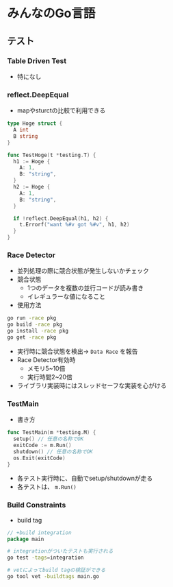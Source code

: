 # みんなのGo言語

## テスト
### Table Driven Test
- 特になし

### reflect.DeepEqual
- mapやsturctの比較で利用できる
```go
type Hoge struct {
  A int
  B string
}

func TestHoge(t *testing.T) {
  h1 := Hoge {
    A: 1,
    B: "string",
  }
  h2 := Hoge {
    A: 1,
    B: "string",
  }

  if !reflect.DeepEqual(h1, h2) {
    t.Errorf("want %#v got %#v", h1, h2)
  }
}
```

### Race Detector
- 並列処理の際に競合状態が発生しないかチェック
- 競合状態
  - 1つのデータを複数の並行コードが読み書き
  - イレギュラーな値になること
- 使用方法
```sh
go run -race pkg
go build -race pkg
go install -race pkg
go get -race pkg
```
- 実行時に競合状態を検出→ `Data Race` を報告
- Race Detector有効時
  - メモリ5~10倍
  - 実行時間2~20倍
- ライブラリ実装時にはスレッドセーフな実装を心がける

### TestMain
- 書き方
```go
func TestMain(m *testing.M) {
  setup() // 任意の名称でOK
  exitCode := m.Run()
  shutdown() // 任意の名称でOK
  os.Exit(exitCode)
}
```
- 各テスト実行時に、自動でsetup/shutdownが走る
- 各テストは、 `m.Run()`

### Build Constraints
- build tag
```go
// +build integration
package main
```
```sh
# integrationがついたテストも実行される
go test -tags=integration

# vetによってbuild tagの検証ができる
go tool vet -buildtags main.go
```
